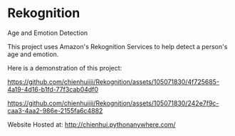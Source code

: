 # Rekognition
Age and Emotion Detection

This project uses Amazon's Rekognition Services to help detect a person's age and emotion.

Here is a demonstration of this project:



https://github.com/chienhuiiii/Rekognition/assets/105071830/4f725685-4a19-4d16-b1fd-77f3cab04df0




https://github.com/chienhuiiii/Rekognition/assets/105071830/242e7f9c-caa3-4aa2-986e-2155fa6c4882





Website Hosted at: http://chienhui.pythonanywhere.com/
